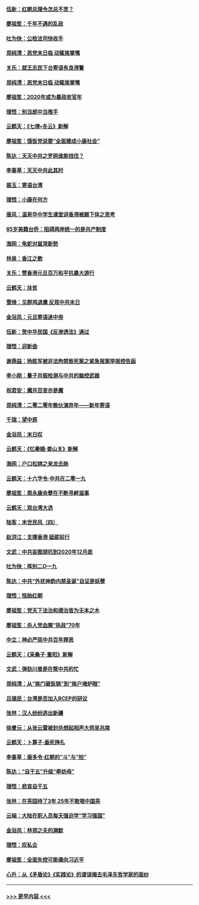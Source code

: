 #### [伍新：红朝总理令怎总不灵？](../pages/nsc993/n11770813.md?t=01070033) 
#### [廖祖笙：千年不遇的乱政](../pages/nsc993/n11770373.md?t=01070033) 
#### [吐为快：公检法司快收手](../pages/nsc993/n11770359.md?t=01070033) 
#### [郑纯清：恶党末日临 动辄挨掌嘴](../pages/nsc993/n11769912.md?t=01070033) 
#### [关乐：就王志民下台寄语有良港警](../pages/nsc993/n11769903.md?t=01070033) 
#### [郑纯清：恶党末日临 动辄挨掌嘴](../pages/nsc993/n11769356.md?t=01070033) 
#### [廖祖笙：2020年或为暴政收官年](../pages/nsc993/n11768216.md?t=01070033) 
#### [理悟：别当郎中当推手](../pages/nsc993/n11768243.md?t=01070033) 
#### [云鹤天：《七律▪冬云》新解](../pages/nsc993/n11768204.md?t=01070033) 
#### [廖祖笙：饿饭党说要“全面建成小康社会”](../pages/nsc993/n11767482.md?t=01070033) 
#### [陈达：天灭中共之罗网谁能挡住？](../pages/nsc993/n11767465.md?t=01070033) 
#### [李春草：天灭中共此其时](../pages/nsc993/n11767452.md?t=01070033) 
#### [振玉：寄语台湾](../pages/nsc993/n11767432.md?t=01070033) 
#### [理悟：小康在何方](../pages/nsc993/n11767394.md?t=01070033) 
#### [唐风：温哥华中学生课堂讲香港被踢下体之思考](../pages/nsc993/n11766848.md?t=01070033) 
#### [85岁美籍台侨：阻碍两岸统一的是共产制度](../pages/nsc993/n11765043.md?t=01070033) 
#### [海网：龟蛇对鼠哭新愁](../pages/nsc993/n11764895.md?t=01070033) 
#### [林泉：香江之歌](../pages/nsc993/n11764415.md?t=01070033) 
#### [关乐：赞香港元旦百万和平抗暴大游行](../pages/nsc993/n11764382.md?t=01070033) 
#### [云鹤天：扶贫](../pages/nsc993/n11764245.md?t=01070033) 
#### [雪绮：见群鸡退鹰  反观中共末日](../pages/nsc993/n11762112.md?t=01070033) 
#### [金浴凤：元旦寄语迷中帝](../pages/nsc993/n11761788.md?t=01070033) 
#### [伍新：贺中华民国《反渗透法》通过](../pages/nsc993/n11761994.md?t=01070033) 
#### [理悟：迎新曲](../pages/nsc993/n11761152.md?t=01070033) 
#### [谢燕益：杨胜军被非法拘禁致死案之紧急报案举报控告函](../pages/nsc993/n11756134.md?t=01070033) 
#### [李小刚：量子共振检测与中共的脑控武器](../pages/nsc993/n11754518.md?t=01070033) 
#### [祝君安：魔共百变亦是魔](../pages/nsc993/n11754469.md?t=01070033) 
#### [郑纯清：二零二零年散伙演弃年——新年寄语](../pages/nsc993/n11754195.md?t=01070033) 
#### [千瑞：望中原](../pages/nsc993/n11754159.md?t=01070033) 
#### [金浴凤：末日叹](../pages/nsc993/n11752359.md?t=01070033) 
#### [云鹤天：《忆秦娥‧娄山关》新解](../pages/nsc993/n11752348.md?t=01070033) 
#### [海网：户口松绑之来龙去脉](../pages/nsc993/n11752328.md?t=01070033) 
#### [云鹤天：十六字令‧中共在二零一九](../pages/nsc993/n11752305.md?t=01070033) 
#### [廖祖笙：周永康余孽在不断寻衅滋事](../pages/nsc993/n11751013.md?t=01070033) 
#### [云鹤天：观台湾大选](../pages/nsc993/n11751007.md?t=01070033) 
#### [陆客：末世民风（四）](../pages/nsc993/n11749203.md?t=01070033) 
#### [赵洪江：支撑香港 砥砺前行](../pages/nsc993/n11748482.md?t=01070033) 
#### [文武：中共妄图顽抗到2020年12月底](../pages/nsc993/n11748446.md?t=01070033) 
#### [吐为快：挥别二O一九](../pages/nsc993/n11748411.md?t=01070033) 
#### [陈达：中共“外扰神韵内禁圣诞”自证是妖孽](../pages/nsc993/n11748226.md?t=01070033) 
#### [理悟：怪胎红朝](../pages/nsc993/n11748206.md?t=01070033) 
#### [廖祖笙：党天下法治和德治皆为无本之木](../pages/nsc993/n11748135.md?t=01070033) 
#### [廖祖笙：杀人党血腥“执政”70年](../pages/nsc993/n11745144.md?t=01070033) 
#### [中立：神必严惩中共百年罪恶](../pages/nsc993/n11744970.md?t=01070033) 
#### [云鹤天：《采桑子‧重阳》新解](../pages/nsc993/n11744948.md?t=01070033) 
#### [文武：弹劾川普是在帮中共的忙](../pages/nsc993/n11744758.md?t=01070033) 
#### [郑纯清：从“挨门砸饭锅”到“挨户堵炉眼”](../pages/nsc993/n11744745.md?t=01070033) 
#### [吕锡民：台湾是否加入RCEP的研议](../pages/nsc993/n11744701.md?t=01070033) 
#### [张林：汉人纷纷逃出新疆](../pages/nsc993/n11743530.md?t=01070033) 
#### [徐曼沅：从张云雷被封杀想起相声大师吴兆南](../pages/nsc993/n11741816.md?t=01070033) 
#### [云鹤天：卜算子‧垂死挣扎](../pages/nsc993/n11739956.md?t=01070033) 
#### [李春草：唐多令‧红朝的“斗”与“拍”](../pages/nsc993/n11739830.md?t=01070033) 
#### [陈达：“自干五”升级“牵妨母”](../pages/nsc993/n11739724.md?t=01070033) 
#### [理悟：悲哀自干五](../pages/nsc993/n11739547.md?t=01070033) 
#### [张林：在茶园待了3年 25年不敢喝中国茶](../pages/nsc993/n11739240.md?t=01070033) 
#### [云端：大陆在职人员每天强迫学“学习强国”](../pages/nsc993/n11738735.md?t=01070033) 
#### [金浴凤：林郑之夫的渊默](../pages/nsc993/n11737735.md?t=01070033) 
#### [理悟：叹私企](../pages/nsc993/n11737715.md?t=01070033) 
#### [廖祖笙：全面失控可能袭向习近平](../pages/nsc993/n11737704.md?t=01070033) 
#### [心升：从《矛盾论》《实践论》的谬误揭去毛泽东哲学家的面纱](../pages/nsc993/n11736962.md?t=01070033) 

----
#### [ >>> 更早内容 <<< ](../indexes/nsc993-earlier.md)
